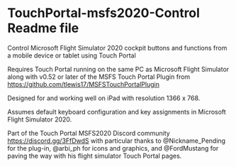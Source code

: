 # TouchPortal-msfs2020-Control Readme file
Control Microsoft Flight Simulator 2020 cockpit buttons and functions from a mobile device or tablet using Touch Portal

Requires Touch Portal running on the same PC as Microsoft Flight Simulator along with v0.52 or later of the MSFS Touch Portal Plugin from
https://github.com/tlewis17/MSFSTouchPortalPlugin

Designed for and working well on iPad with resolution 1366 x 768.

Assumes default keyboard configuration and key assignments in  Microsoft Flight Simulator 2020.

Part of the Touch Portal MSFS2020 Discord community https://discord.gg/3FfDwdS with particular thanks to @Nickname_Pending for the plug-in, @arbi_ph for icons and graphics, and @FordMustang for paving the way with his flight simulator Touch Portal pages.
